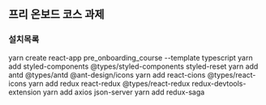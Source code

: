 ## 프리 온보드 코스 과제

### 설치목록

yarn create react-app pre_onboarding_course --template typescript
yarn add styled-components @types/styled-components styled-reset
yarn add antd @types/antd @ant-design/icons
yarn add react-cions @types/react-icons
yarn add redux react-redux @types/react-redux redux-devtools-extension
yarn add axios json-server
yarn add redux-saga
